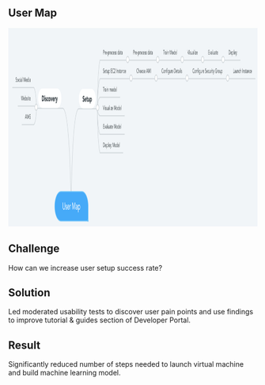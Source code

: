 ## User Map

<img src="https://github.com/ddavis-100/UX_Portfolio/blob/master/images/UserMap.png" width="800" height="400">

## Challenge

How can we increase user setup success rate? 

## Solution

Led moderated usability tests to discover user pain points and use findings to improve tutorial & guides section of Developer Portal. 

## Result

Significantly reduced number of steps needed to launch virtual machine and build machine learning model. 
